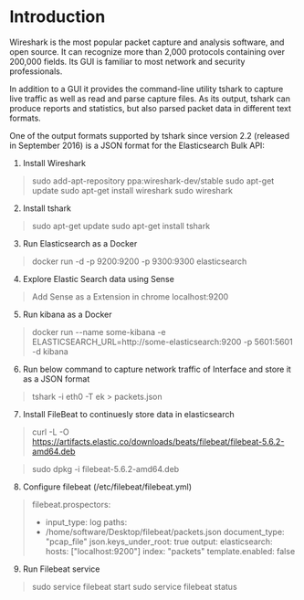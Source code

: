 # Introduction

Wireshark is the most popular packet capture and analysis software, and open source. It can recognize more than 2,000 protocols containing over 200,000 fields. Its GUI is familiar to most network and security professionals.

In addition to a GUI it provides the command-line utility tshark to capture live traffic as well as read and parse capture files. As its output, tshark can produce reports and statistics, but also parsed packet data in different text formats.

One of the output formats supported by tshark since version 2.2 (released in September 2016) is a JSON format for the Elasticsearch Bulk API:

1. Install Wireshark
 > sudo add-apt-repository ppa:wireshark-dev/stable
 > sudo apt-get update
 > sudo apt-get install wireshark
 > sudo wireshark

2. Install tshark
 > sudo apt-get update
 > sudo apt-get install tshark

3. Run Elasticsearch as a Docker
 > docker run -d -p 9200:9200 -p 9300:9300 elasticsearch

4. Explore Elastic Search data using Sense
 > Add Sense as a Extension in chrome
 > localhost:9200

5. Run kibana as a Docker
 > docker run --name some-kibana -e   ELASTICSEARCH_URL=http://some-elasticsearch:9200 -p 5601:5601 -d kibana

6. Run below command to capture network traffic of Interface and store it as a    JSON format
 > tshark -i eth0 -T ek > packets.json

7. Install FileBeat to continuesly store data in elasticsearch
 > curl -L -O  https://artifacts.elastic.co/downloads/beats/filebeat/filebeat-5.6.2-amd64.deb

 > sudo dpkg -i filebeat-5.6.2-amd64.deb

8. Configure filebeat (/etc/filebeat/filebeat.yml)

 >filebeat.prospectors:
 >- input_type: log
 >  paths:
 >  - /home/software/Desktop/filebeat/packets.json
 > document_type: "pcap_file"
 > json.keys_under_root: true
 >output:
 > elasticsearch:
 >  hosts: ["localhost:9200"]
 >  index: "packets"
 >  template.enabled: false

9. Run Filebeat service
 > sudo service filebeat start
 > sudo service filebeat status
